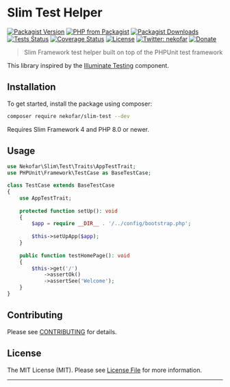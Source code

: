 # Slim Test Helper

[![Packagist Version][icon-packagist]][link-packagist]
[![PHP from Packagist][icon-php-version]][link-packagist]
[![Packagist Downloads][icon-downloads]][link-packagist]
[![Tests Status][icon-workflow]][link-workflow]
[![Coverage Status][icon-coverage]][link-coverage]
[![License][icon-license]][link-license]
[![Twitter: nekofar][icon-twitter]][link-twitter]
[![Donate](https://img.shields.io/badge/donate-nekofar.crypto-a2b9bc?logo=ko-fi&logoColor=white)](https://ud.me/nekofar.crypto)

> Slim Framework test helper built on top of the PHPUnit test framework

This library inspired by the [Illuminate Testing](https://github.com/illuminate/testing) component.

## Installation

To get started, install the package using composer:

```bash
composer require nekofar/slim-test --dev
```

Requires Slim Framework 4 and PHP 8.0 or newer.

## Usage

```php
use Nekofar\Slim\Test\Traits\AppTestTrait;
use PHPUnit\Framework\TestCase as BaseTestCase;

class TestCase extends BaseTestCase 
{
    use AppTestTrait;
    
    protected function setUp(): void
    {
        $app = require __DIR__ . '/../config/bootstrap.php';
        
        $this->setUpApp($app);
    }
    
    public function testHomePage(): void
    {
        $this->get('/')
            ->assertOk()
            ->assertSee('Welcome');
    }
}
```

## Contributing

Please see [CONTRIBUTING](CONTRIBUTING.md) for details.

## License

The MIT License (MIT). Please see [License File](LICENSE) for more information.

---
[icon-packagist]: https://img.shields.io/packagist/v/nekofar/slim-test.svg
[icon-php-version]: https://img.shields.io/packagist/php-v/nekofar/slim-test.svg
[icon-twitter]: https://img.shields.io/badge/follow-%40nekofar-1DA1F2?logo=twitter&style=flat
[icon-coverage]: https://codecov.io/gh/nekofar/slim-test/graph/badge.svg
[icon-license]: https://img.shields.io/github/license/nekofar/slim-test.svg
[icon-workflow]: https://img.shields.io/github/actions/workflow/status/nekofar/slim-test/tests.yml
[icon-downloads]: https://img.shields.io/packagist/dt/nekofar/slim-test

[link-packagist]: https://packagist.org/packages/nekofar/slim-test
[link-twitter]: https://twitter.com/nekofar
[link-coverage]: https://codecov.io/gh/nekofar/slim-test
[link-license]: https://github.com/nekofar/slim-test/blob/master/LICENSE.md
[link-workflow]: https://github.com/nekofar/slim-test/actions/workflows/tests.yml
